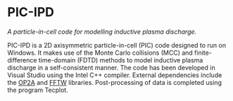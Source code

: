 # PIC-IPD

*A particle-in-cell code for modelling inductive plasma discharge.*

PIC-IPD is a 2D axisymmetric particle-in-cell (PIC) code designed to run on Windows. It makes use of the Monte Carlo collisions (MCC) and finite-difference time-domain (FDTD) methods to model inductive plasma discharge in a self-consistent manner. The code has been developed in Visual Studio using the Intel C++ compiler. External dependencies include the [OP2A](https://github.com/minkwankim) and [FFTW](https://github.com/FFTW) libraries. Post-processing of data is completed using the program Tecplot. 
